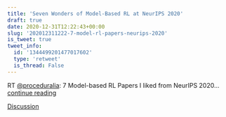 ```yaml
---
title: 'Seven Wonders of Model-Based RL at NeurIPS 2020'
draft: true
date: 2020-12-31T12:22:43+00:00
slug: '202012311222-7-model-rl-papers-neurips-2020'
is_tweet: true
tweet_info:
  id: '1344499201477017602'
  type: 'retweet'
  is_thread: False
---
```




RT [@proceduralia](https://x.com/proceduralia): 7 Model-based RL Papers I liked from NeurIPS 2020... [continue reading](urls[0])

[Discussion](https://x.com/sytelus/status/1344499201477017602)
